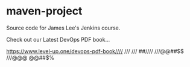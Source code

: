 # maven-project
Source code for James Lee's Jenkins course.

Check out our Latest DevOps PDF book...

https://www.level-up.one/devops-pdf-book////
///
///
##////
///@@##$$
///@@@
@@##$%
